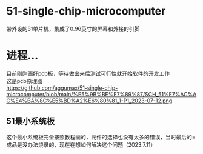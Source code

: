 # 51-single-chip-microcomputer
带外设的51单片机，集成了0.96英寸的屏幕和外接的引脚
# 进程...
目前刚刚画好pcb板，等待做出来后测试可行性就开始软件的开发工作  
这是pcb原理图  
https://github.com/aggumax/51-single-chip-microcomputer/blob/main/%E5%9B%BE%E7%89%87/SCH_51%E7%AC%AC%E4%BA%8C%E5%BD%A2%E6%80%81_1-P1_2023-07-12.png






## 51最小系统板
这个最小系统板完全按照教程画的，元件的选择也没有太多的错误，当时最后的=成品是没办法烧录的，现在在想如何解决这个问题（2023.7.11）
